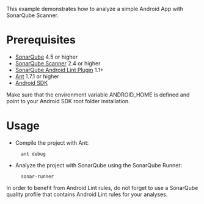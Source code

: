 This example demonstrates how to analyze a simple Android App with SonarQube Scanner.

Prerequisites
=============
* [SonarQube](http://www.sonarsource.org/downloads/) 4.5 or higher
* [SonarQube Scanner](http://docs.sonarqube.org/display/SONAR/Installing+and+Configuring+SonarQube+Scanner) 2.4 or higher
* [SonarQube Android Lint Plugin](http://docs.sonarqube.org/display/SONAR/Android+Lint+Plugin) 1.1+
* [Ant](http://ant.apache.org/) 1.7.1 or higher
* [Android SDK](http://developer.android.com/sdk/index.html)

Make sure that the environment variable ANDROID_HOME is defined and point to your Android SDK root folder installation.

Usage
=====
* Compile the project with Ant:

        ant debug

* Analyze the project with SonarQube using the SonarQube Runner:

        sonar-runner


In order to benefit from Android Lint rules, do not forget to use a SonarQube quality profile that contains Android Lint rules for your analyses.
